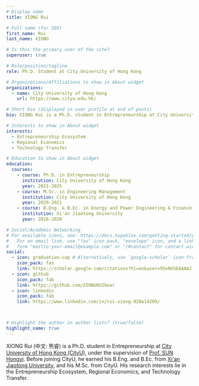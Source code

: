 ```yaml
---
# Display name
title: XIONG Rui

# Full name (for SEO)
first_name: Rui
last_name: XIONG

# Is this the primary user of the site?
superuser: true

# Role/position/tagline
role: Ph.D. Student at City University of Hong Kong

# Organizations/Affiliations to show in About widget
organizations:
  - name: City University of Hong Kong
    url: https://www.cityu.edu.hk/

# Short bio (displayed in user profile at end of posts)
bio: XIONG Rui is a Ph.D. student in Entrepreneurship at City University of Hong Kong (CityU), under the supervision of Prof. SUN Hongyi. Before joining CityU, he earned his B.Eng. and B.Ec. from Xi'an Jiaotong University, and his M.Sc. from CityU. His research interests lie in the Entrepreneurship Ecosystem, Regional Economics, and Technology Transfer.

# Interests to show in About widget
interests:
  - Entrepreneurship Ecosystem
  - Regional Economics
  - Technology Transfer

# Education to show in About widget
education:
  courses:
    - course: Ph.D. in Entrepreneurship
      institution: City University of Hong Kong
      year: 2021-2025
    - course: M.Sc. in Engineering Management
      institution: City University of Hong Kong
      year: 2020-2021
    - course: B.Eng. & B.Ec. in Energy and Power Engineering & Finance
      institution: Xi'an Jiaotong University
      year: 2016-2020

# Social/Academic Networking
# For available icons, see: https://docs.hugoblox.com/getting-started/page-builder/#icons
#   For an email link, use "fas" icon pack, "envelope" icon, and a link in the
#   form "mailto:your-email@example.com" or "/#contact" for contact widget.
social:
  - icon: graduation-cap # Alternatively, use `google-scholar` icon from `ai` icon pack
    icon_pack: fas
    link: https://scholar.google.com/citations?hl=en&user=95vNVSEAAAAJ
  - icon: github
    icon_pack: fab
    link: https://github.com/XIONGRUIbear
  - icon: linkedin
    icon_pack: fab
    link: https://www.linkedin.com/in/rui-xiong-928a14209/



# Highlight the author in author lists? (true/false)
highlight_name: true
---
```


XIONG Rui (中文: 熊睿) is a Ph.D. student in Entrepreneurship at [City University of Hong Kong (CityU)](https://www.cityu.edu.hk/), under the supervision of [Prof. SUN Hongyi](https://www.cityu.edu.hk/sye/mehsun.htm). Before joining CityU, he earned his B.Eng. and B.Ec. from [Xi'an Jiaotong University](http://en.xjtu.edu.cn/), and his M.Sc. from CityU. His research interests lie in the Entrepreneurship Ecosystem, Regional Economics, and Technology Transfer.